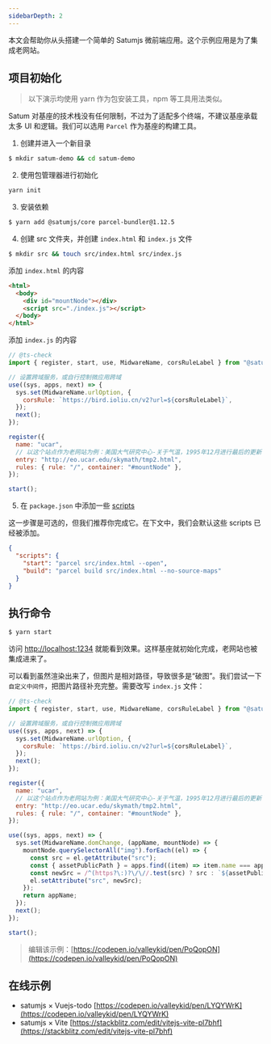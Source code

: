```yaml
---
sidebarDepth: 2
---
```


本文会帮助你从头搭建一个简单的 Satumjs 微前端应用。这个示例应用是为了集成老网站。

## 项目初始化

> 以下演示均使用 yarn 作为包安装工具，npm 等工具用法类似。

Satum 对基座的技术栈没有任何限制，不过为了适配多个终端，不建议基座承载太多 UI 和逻辑。我们可以选用 `Parcel` 作为基座的构建工具。

1. 创建并进入一个新目录

```bash
$ mkdir satum-demo && cd satum-demo
```

2. 使用包管理器进行初始化

```bash
yarn init
```

3. 安装依赖

```bash
$ yarn add @satumjs/core parcel-bundler@1.12.5
```

4. 创建 src 文件夹，并创建 `index.html` 和 `index.js` 文件

```bash
$ mkdir src && touch src/index.html src/index.js
```

添加 `index.html` 的内容

```html
<html>
  <body>
    <div id="mountNode"></div>
    <script src="./index.js"></script>
  </body>
</html>
```

添加 `index.js` 的内容

```js
// @ts-check
import { register, start, use, MidwareName, corsRuleLabel } from "@satumjs/core";

// 设置跨域服务，或自行控制微应用跨域
use((sys, apps, next) => {
  sys.set(MidwareName.urlOption, {
    corsRule: `https://bird.ioliu.cn/v2?url=${corsRuleLabel}`,
  });
  next();
});

register({
  name: "ucar",
  // 以这个站点作为老网站为例：美国大气研究中心-关于气温，1995年12月进行最后的更新
  entry: "http://eo.ucar.edu/skymath/tmp2.html",
  rules: { rule: "/", container: "#mountNode" },
});

start();
```

5. 在 `package.json` 中添加一些 [scripts](https://classic.yarnpkg.com/zh-Hans/docs/package-json#toc-scripts)

这一步骤是可选的，但我们推荐你完成它。在下文中，我们会默认这些 scripts 已经被添加。

```json
{
  "scripts": {
    "start": "parcel src/index.html --open",
    "build": "parcel build src/index.html --no-source-maps"
  }
}
```

## 执行命令

```bash
$ yarn start
```

访问 [http://localhost:1234](http://localhost:1234/) 就能看到效果。这样基座就初始化完成，老网站也被集成进来了。

可以看到虽然渲染出来了，但图片是相对路径，导致很多是“破图”。我们尝试一下`自定义中间件`，把图片路径补充完整。需要改写 `index.js` 文件：

```js {19-30}
// @ts-check
import { register, start, use, MidwareName, corsRuleLabel } from "@satumjs/core";

// 设置跨域服务，或自行控制微应用跨域
use((sys, apps, next) => {
  sys.set(MidwareName.urlOption, {
    corsRule: `https://bird.ioliu.cn/v2?url=${corsRuleLabel}`,
  });
  next();
});

register({
  name: "ucar",
  // 以这个站点作为老网站为例：美国大气研究中心-关于气温，1995年12月进行最后的更新
  entry: "http://eo.ucar.edu/skymath/tmp2.html",
  rules: { rule: "/", container: "#mountNode" },
});

use((sys, apps, next) => {
  sys.set(MidwareName.domChange, (appName, mountNode) => {
    mountNode.querySelectorAll("img").forEach((el) => {
      const src = el.getAttribute("src");
      const { assetPublicPath } = apps.find((item) => item.name === appName);
      const newSrc = /^(https?\:)?\/\//.test(src) ? src : `${assetPublicPath}${src.charAt(0) === "/" ? src.slice(1) : src}`;
      el.setAttribute("src", newSrc);
    });
    return appName;
  });
  next();
});

start();
```

> 编辑该示例：[https://codepen.io/valleykid/pen/PoQopON](https://codepen.io/valleykid/pen/PoQopON)

## 在线示例

- satumjs × Vuejs-todo [https://codepen.io/valleykid/pen/LYQYWrK](https://codepen.io/valleykid/pen/LYQYWrK)
- satumjs × Vite [https://stackblitz.com/edit/vitejs-vite-pl7bhf](https://stackblitz.com/edit/vitejs-vite-pl7bhf)
